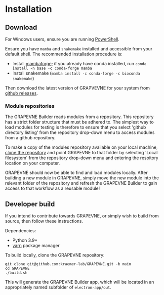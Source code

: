 # Installation

## Download

For Windows users, ensure you are running [PowerShell](https://learn.microsoft.com/en-us/powershell/).

Ensure you have `mamba` and `snakemake` installed and accessible from your
default shell. The recommended installation procedure is:

- Install [mambaforge](https://github.com/conda-forge/miniforge#mambaforge); if
  you already have conda installed, run `conda install -n base -c conda-forge mamba`
- Install snakemake (`mamba install -c conda-forge -c bioconda snakemake`)

Then download the latest version of GRAPVEVNE for your system from
[github releases](https://github.com/kraemer-lab/GRAPEVNE/releases).

### Module repositories

The GRAPEVNE Builder reads modules from a repository. This repository
has a strict folder structure that must be adhered to. The simplest way to
load modules for testing is therefore to ensure that you select
'github directory listing' from the repository drop-down menu to access
modules from a github repository.

To make a copy of the modules repository available on your local machine, [clone
the repository](https://github.com/kraemer-lab/vneyard)
and point GRAPEVNE to that folder by selecting 'Local filesystem' from the
repository drop-down menu and entering the resoitory location on your computer.

GRAPEVNE should now be able to find and load modules locally. After building a
new module in GRAPEVNE, simply move the new module into the relevant folder of
the repository and refresh the GRAPEVNE Builder to gain access to that workflow
as a reusable module!

## Developer build

If you intend to contribute towards GRAPEVNE, or simply wish to build from
source, then follow these instructions.

Dependencies:

- Python 3.9+
- [yarn](https://yarnpkg.com/) package manager

To build locally, clone the GRAPEVNE repository:

```
git clone git@github.com:kraemer-lab/GRAPEVNE.git -b main
cd GRAPEVNE
./build.sh
```

This will generate the GRAPEVNE Builder app, which will be located in
an appropriately named subfolder of `electron-app/out`.
